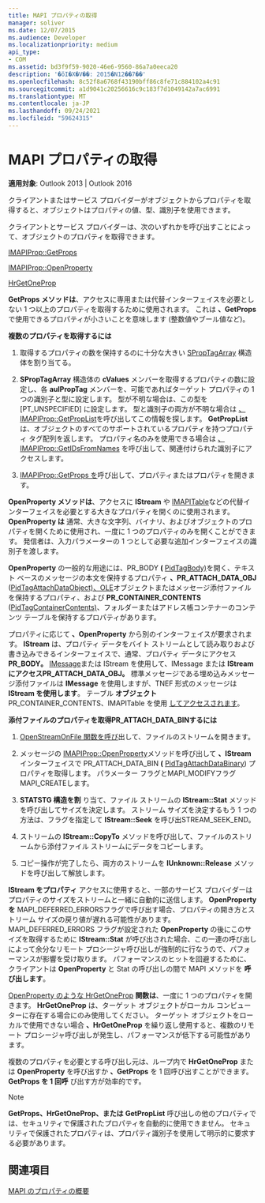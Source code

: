 ```yaml
---
title: MAPI プロパティの取得
manager: soliver
ms.date: 12/07/2015
ms.audience: Developer
ms.localizationpriority: medium
api_type:
- COM
ms.assetid: bd3f9f59-9020-46e6-9560-86a7a0eeca20
description: '�ŏI�X�V��: 2015�N12��7��'
ms.openlocfilehash: 8c52f8a6768f43190bff86c8fe71c884102a4c91
ms.sourcegitcommit: a1d9041c20256616c9c183f7d1049142a7ac6991
ms.translationtype: MT
ms.contentlocale: ja-JP
ms.lasthandoff: 09/24/2021
ms.locfileid: "59624315"
---
```

# <a name="retrieving-mapi-properties"></a>MAPI プロパティの取得

 
  
**適用対象**: Outlook 2013 | Outlook 2016 
  
クライアントまたはサービス プロバイダーがオブジェクトからプロパティを取得すると、オブジェクトはプロパティの値、型、識別子を使用できます。 
  
クライアントとサービス プロバイダーは、次のいずれかを呼び出すことによって、オブジェクトのプロパティを取得できます。
  
[IMAPIProp::GetProps](imapiprop-getprops.md)
  
[IMAPIProp::OpenProperty](imapiprop-openproperty.md)
  
[HrGetOneProp](hrgetoneprop.md)
  
**GetProps メソッドは**、アクセスに専用または代替インターフェイスを必要としない 1 つ以上のプロパティを取得するために使用されます。 これは **、GetProps** で使用できるプロパティが小さいことを意味します (整数値やブール値など)。 
  
 **複数のプロパティを取得するには**
  
1. 取得するプロパティの数を保持するのに十分な大きい [SPropTagArray](sproptagarray.md) 構造体を割り当てる。 
    
2. **SPropTagArray** 構造体の **cValues** メンバーを取得するプロパティの数に設定し、各 **aulPropTag** メンバーを、可能であればターゲット プロパティの 1 つの識別子と型に設定します。 型が不明な場合は、この型を [PT_UNSPECIFIED] に設定します。 型と識別子の両方が不明な場合は [、IMAPIProp::GetPropList](imapiprop-getproplist.md)を呼び出してこの情報を探します。 **GetPropList** は、オブジェクトのすべてのサポートされているプロパティを持つプロパティ タグ配列を返します。 プロパティ名のみを使用できる場合は [、IMAPIProp::GetIDsFromNames](imapiprop-getidsfromnames.md) を呼び出して、関連付けられた識別子にアクセスします。 
    
3. [IMAPIProp::GetProps を](imapiprop-getprops.md)呼び出して、プロパティまたはプロパティを開きます。 
    
**OpenProperty メソッドは**、アクセスに **IStream** や [IMAPITable](imapitableiunknown.md)などの代替インターフェイスを必要とする大きなプロパティを開くのに使用されます。 **OpenProperty は** 通常、大きな文字列、バイナリ、およびオブジェクトのプロパティを開くために使用され、一度に 1 つのプロパティのみを開くことができます。 発信者は、入力パラメーターの 1 つとして必要な追加インターフェイスの識別子を渡します。 
  
**OpenProperty** の一般的な用途には、PR_BODY **(** [PidTagBody)](pidtagbody-canonical-property.md)を開く、テキスト ベースのメッセージの本文を保持するプロパティ **、PR_ATTACH_DATA_OBJ** ([PidTagAttachDataObject)、OLE](pidtagattachdataobject-canonical-property.md)オブジェクトまたはメッセージ添付ファイルを保持するプロパティ、および **PR_CONTAINER_CONTENTS** ([PidTagContainerContents)](pidtagcontainercontents-canonical-property.md)、フォルダーまたはアドレス帳コンテナーのコンテンツ テーブルを保持するプロパティがあります。 
  
プロパティに応じて **、OpenProperty** から別のインターフェイスが要求されます。 **IStream** は、プロパティ データをバイト ストリームとして読み取りおよび書き込みできるインターフェイスで、通常、プロパティ データにアクセス **PR_BODY。** [IMessage](imessageimapiprop.md)または IStream を使用して、IMessage または **IStream** **にアクセスPR_ATTACH_DATA_OBJ。** 標準メッセージである埋め込みメッセージ添付ファイルは **IMessage** を使用しますが、TNEF 形式のメッセージは **IStream を使用します**。 テーブル **オブジェクト** PR_CONTAINER_CONTENTS、IMAPITable を使用 [してアクセスされます](imapitableiunknown.md)。
  
 **添付ファイルのプロパティを取得PR_ATTACH_DATA_BINするには**
  
1. [OpenStreamOnFile 関数を呼び](openstreamonfile.md)出して、ファイルのストリームを開きます。 
    
2. メッセージの [IMAPIProp::OpenProperty](imapiprop-openproperty.md)メソッドを呼び出して **、IStream** インターフェイスで PR_ATTACH_DATA_BIN **(** [PidTagAttachDataBinary](pidtagattachdatabinary-canonical-property.md)) プロパティを取得します。 パラメーター フラグとMAPI_MODIFYフラグMAPI_CREATEします。 
    
3. **STATSTG 構造を割** り当て、ファイル ストリームの **IStream::Stat** メソッドを呼び出してサイズを決定します。 ストリーム サイズを決定するもう 1 つの方法は、フラグを指定して **IStream::Seek** を呼び出STREAM_SEEK_END。 
    
4. ストリームの **IStream::CopyTo** メソッドを呼び出して、ファイルのストリームから添付ファイル ストリームにデータをコピーします。 
    
5. コピー操作が完了したら、両方のストリームを **IUnknown::Release** メソッドを呼び出して解放します。 
    
**IStream をプロパティ** アクセスに使用すると、一部のサービス プロバイダーはプロパティのサイズをストリームと一緒に自動的に送信します。 **OpenProperty を** MAPI_DEFERRED_ERRORSフラグで呼び出す場合、プロパティの開き方とストリーム サイズの戻り値が遅れる可能性があります。 MAPI_DEFERRED_ERRORS フラグが設定された **OpenProperty** の後にこのサイズを取得するために **IStream::Stat** が呼び出された場合、この一連の呼び出しによって余分なリモート プロシージャ呼び出しが強制的に行なうので、パフォーマンスが影響を受け取ります。 パフォーマンスのヒットを回避するために、クライアントは **OpenProperty** と Stat の呼び出しの間で MAPI メソッドを **呼び出します**。
  
[OpenProperty のような HrGetOneProp](hrgetoneprop.md) **関数は**、一度に 1 つのプロパティを開きます。 **HrGetOneProp** は、ターゲット オブジェクトがローカル コンピューターに存在する場合にのみ使用してください。 ターゲット オブジェクトをローカルで使用できない場合 **、HrGetOneProp** を繰り返し使用すると、複数のリモート プロシージャ呼び出しが発生し、パフォーマンスが低下する可能性があります。 
  
複数のプロパティを必要とする呼び出し元は、ループ内で **HrGetOneProp** または **OpenProperty** を呼び出すか **、GetProps** を 1 回呼び出すことができます。 **GetProps を 1 回呼** び出す方が効率的です。 
  
> [!NOTE]
> **GetProps、HrGetOneProp、または** **GetPropList** 呼び出しの他のプロパティでは、セキュリティで保護されたプロパティを自動的に使用できません。 セキュリティで保護されたプロパティは、プロパティ識別子を使用して明示的に要求する必要があります。 
  
## <a name="see-also"></a>関連項目



[MAPI のプロパティの概要](mapi-property-overview.md)

